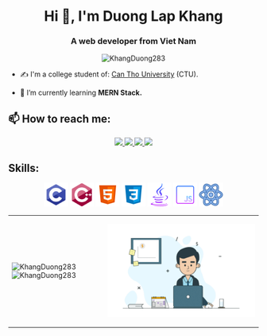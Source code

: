 <h1 align="center">Hi 👋, I'm Duong Lap Khang</h1>
<h3 align="center">A web developer from Viet Nam </h3>
<p align="center"> <img src="https://komarev.com/ghpvc/?username=KhangDuong283" alt="KhangDuong283" /> </p>

- ✍ I'm a college student of: [Can Tho University](https://www.ctu.edu.vn/) (CTU).

- 🌱 I’m currently learning **MERN Stack.**


## 📫 How to reach me:

<p align="center">
  
  <a href="https://www.facebook.com/khangduong.2803" alt="Facebook">
    <img src="https://img.icons8.com/fluent/48/000000/facebook-new.png" target="_blank" />
  </a> 
  <a href="https://www.linkedin.com/in/khangduong283/" target="_blank">
    <img src="https://img.icons8.com/fluent/48/000000/linkedin.png"/>
  </a>
  <a href="https://github.com/KhangDuong283" alt="Github">
    <img src="https://img.icons8.com/fluent/48/000000/github.png"/>
  </a> 
  <a href="mailto:Khangss2803@gmail.com" alt="Email">
    <img src="https://img.icons8.com/fluent/48/000000/mailing.png"/>
  </a>
</p>



## Skills:
<p align="center">
  <img src="icons+gif/C_icon.png" alt="opencv" width="48" height="48"/>
  <img src="icons+gif/C++_icon.png" alt="opencv" width="48" height="48"/>
  <img src="icons+gif/icons8-html-5-48.png" alt="opencv" width="48" height="48"/>
  <img src="icons+gif/icons8-css3-48.png" alt="opencv" width="48" height="48"/>
  <img src="icons+gif/icons8-java-48.png" alt="opencv" width="48" height="48"/>
  <img src="icons+gif/icons8-javascript-48.png" alt="opencv" width="48" height="48"/>
  <img src="icons+gif/icons8-react-48.png" alt="opencv" width="48" height="48"/>
</p>

<table style="width:100%;">
  <tr>
    <td>
      <img src="https://github-readme-stats.vercel.app/api/top-langs/?username=KhangDuong283&bg_color=FFFFFF00&text_color=179fa3&layout=compact&hide=CSS&langs_count=10&custom_title=Top%20ngôn%20ngữ%20được%20dùng" alt="KhangDuong283" width="100%"/>
      <img src="https://github-readme-stats.vercel.app/api?username=KhangDuong283&bg_color=FFFFFF00&text_color=179fa3&show_icons=true&count_private=true&include_all_commits=true&custom_title=Hoạt%20động%20trên%20Github" alt="KhangDuong283" width="100%"/>
    </td>
    <td>
      <p align="center"> 
        <img src="icons+gif/sales-manager-openings.gif" alt="dev" width="100%"/>
      </p>
    </td>
  </tr>
</table>


